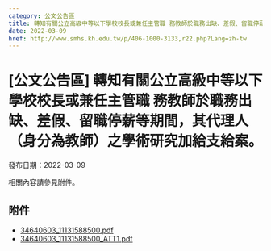 ```yaml
---
category: 公文公告區
title: 轉知有關公立高級中等以下學校校長或兼任主管職 務教師於職務出缺、差假、留職停薪等期間，其代理人 （身分為教師）之學術研究加給支給案。
date: 2022-03-09
href: http://www.smhs.kh.edu.tw/p/406-1000-3133,r22.php?Lang=zh-tw
---
```


# [公文公告區] 轉知有關公立高級中等以下學校校長或兼任主管職 務教師於職務出缺、差假、留職停薪等期間，其代理人 （身分為教師）之學術研究加給支給案。

發布日期：2022-03-09

相關內容請參見附件。

## 附件

- [34640603_11131588500.pdf](https://www.smhs.kh.edu.tw/var/file/0/1000/attach/29/pta_2900_8583026_86595.pdf)
- [34640603_11131588500_ATT1.pdf](https://www.smhs.kh.edu.tw/var/file/0/1000/attach/29/pta_2901_6956288_86595.pdf)
